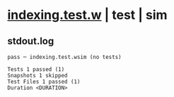 # [indexing.test.w](../../../../../examples/tests/valid/indexing.test.w) | test | sim

## stdout.log
```log
pass ─ indexing.test.wsim (no tests)

Tests 1 passed (1)
Snapshots 1 skipped
Test Files 1 passed (1)
Duration <DURATION>
```

